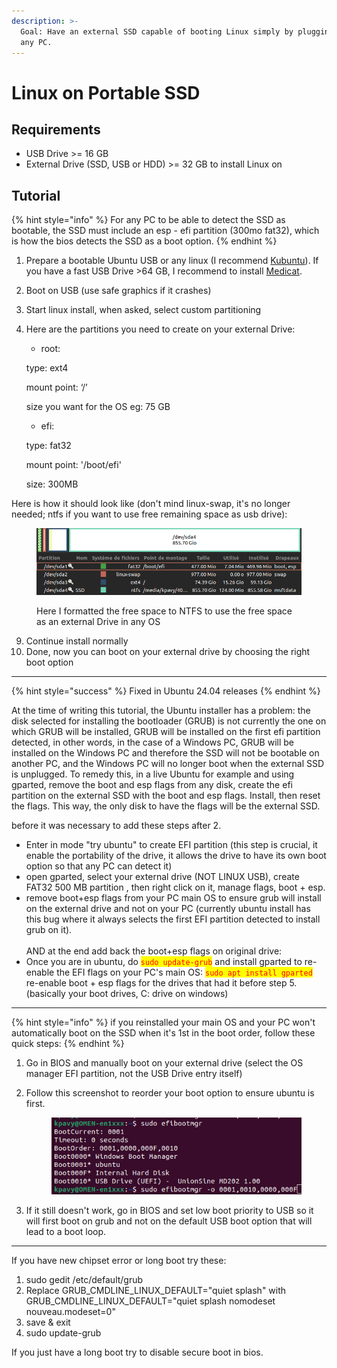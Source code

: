 ```yaml
---
description: >-
  Goal: Have an external SSD capable of booting Linux simply by plugging it into
  any PC.
---
```


# Linux on Portable SSD

## Requirements

* USB Drive >= 16 GB
* External Drive (SSD, USB or HDD) >= 32 GB to install Linux on

## Tutorial

{% hint style="info" %}
For any PC to be able to detect the SSD as bootable, the SSD must include an esp - efi partition (300mo fat32), which is how the bios detects the SSD as a boot option.
{% endhint %}

1. Prepare a bootable Ubuntu USB or any linux (I recommend [Kubuntu](https://kubuntu.org/getkubuntu/)). If you have a fast USB Drive >64 GB, I recommend to install [Medicat](../awesome-tools/medicat.md).
2. Boot on USB (use safe graphics if it crashes)
3. Start linux install, when asked, select custom partitioning
4.  Here are the partitions you need to create on your external Drive:

    * root:

    &#x20;     type: ext4

    &#x20;     mount point: ‘/’

    &#x20;     size you want for the OS eg: 75 GB

    * efi:

    &#x20;     type: fat32

    &#x20;     mount point: '/boot/efi'

    &#x20;     size: 300MB

Here is how it should look like (don't mind linux-swap, it's no longer needed; ntfs if you want to use free remaining space as usb drive):

<figure><img src="../.gitbook/assets/image (3).png" alt=""><figcaption><p>Here I formatted the free space to NTFS to use the free space as an external Drive in any OS</p></figcaption></figure>

9. Continue install normally
10. &#x20;Done, now you can boot on your external drive by choosing the right boot option





***

{% hint style="success" %}
Fixed in Ubuntu 24.04 releases
{% endhint %}

At the time of writing this tutorial, the Ubuntu installer has a problem: the disk selected for installing the bootloader (GRUB) is not currently the one on which GRUB will be installed, GRUB will be installed on the first efi partition detected, in other words, in the case of a Windows PC, GRUB will be installed on the Windows PC and therefore the SSD will not be bootable on another PC, and the Windows PC will no longer boot when the external SSD is unplugged. To remedy this, in a live Ubuntu for example and using gparted, remove the boot and esp flags from any disk, create the efi partition on the external SSD with the boot and esp flags. Install, then reset the flags. This way, the only disk to have the flags will be the external SSD.

before it was necessary to add these steps after 2.

* Enter in mode "try ubuntu" to create EFI partition (this step is crucial, it enable the portability of the drive, it allows the drive to have its own boot option so that any PC can detect it)
* open gparted, select your external drive (NOT LINUX USB), create FAT32 500 MB partition , then right click on it, manage flags, boot + esp.
* remove boot+esp flags from your PC main OS to ensure grub will install on the external drive and not on your PC (currently ubuntu install has this bug where it always selects the first EFI partition detected to install grub on it).\
  \
  AND at the end add back the boot+esp flags on original drive:
* Once you are in ubuntu, do <mark style="color:red;">`sudo update-grub`</mark> and install gparted to re-enable the EFI flags on your PC's main OS: <mark style="color:red;">`sudo apt install gparted`</mark> re-enable boot + esp flags for the drives that had it before step 5. (basically your boot drives, C: drive on windows)

***

{% hint style="info" %}
if you reinstalled your main OS and your PC won't automatically boot on the SSD when it's 1st in the boot order, follow these quick steps:
{% endhint %}

1. Go in BIOS and manually boot on your external drive (select the OS manager EFI partition, not the USB Drive entry itself)
2.  Follow this screenshot to reorder your boot option to ensure ubuntu is first.

    <figure><img src="../.gitbook/assets/image (1) (1).png" alt=""><figcaption></figcaption></figure>
3. If it still doesn't work, go in BIOS and set low boot priority to USB so it will first boot on grub and not on the default USB boot option that will lead to a boot loop.

***

If you have new chipset error or long boot try these:

1. sudo gedit /etc/default/grub
2. Replace GRUB\_CMDLINE\_LINUX\_DEFAULT="quiet splash" with GRUB\_CMDLINE\_LINUX\_DEFAULT="quiet splash nomodeset nouveau.modeset=0"
3. save & exit
4. sudo update-grub

If you just have a long boot try to disable secure boot in bios.

